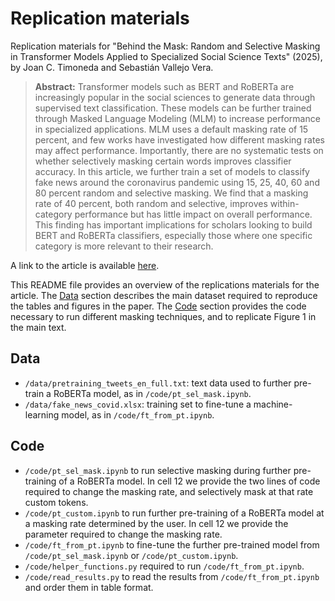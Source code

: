 # Replication materials

Replication materials for "Behind the Mask: Random and Selective Masking in Transformer Models Applied to Specialized Social Science Texts" (2025), by Joan C. Timoneda and Sebastián Vallejo Vera.

> __Abstract:__
> Transformer models such as BERT and RoBERTa are increasingly popular in the social sciences to generate data through supervised text classification. These models can be further trained through Masked Language Modeling (MLM) to increase performance in specialized applications. MLM uses a default masking rate of 15 percent, and few works have investigated how different masking rates may affect performance. Importantly, there are no systematic tests on whether selectively masking certain words improves classifier accuracy. In this article, we further train a set of models to classify fake news around the coronavirus pandemic using 15, 25, 40, 60 and 80 percent random and selective masking. We find that a masking rate of 40 percent, both random and selective, improves within-category performance but has little impact on overall performance. This finding has important implications for scholars looking to build BERT and RoBERTa classifiers, especially those where one specific category is more relevant to their research.

A link to the article is available [here](FILL).

This README file provides an overview of the replications materials for the article. The [Data](https://github.com/svallejovera/masking_plosone#data) section describes the main dataset required to reproduce the tables and figures in the paper. The [Code](https://github.com/svallejovera/masking_plosone#code) section provides the code necessary to run different masking techniques, and to replicate Figure 1 in the main text. 

## Data

- `/data/pretraining_tweets_en_full.txt`: text data used to further pre-train a RoBERTa model, as in `/code/pt_sel_mask.ipynb`.
- `/data/fake_news_covid.xlsx`: training set to fine-tune a machine-learning model, as in `/code/ft_from_pt.ipynb`.

## Code

- `/code/pt_sel_mask.ipynb` to run selective masking during further pre-training of a RoBERTa model. In cell 12 we provide the two lines of code required to change the masking rate, and selectively mask at that rate custom tokens.
- `/code/pt_custom.ipynb` to run further pre-training of a RoBERTa model at a masking rate determined by the user. In cell 12 we provide the parameter required to change the masking rate.
- `/code/ft_from_pt.ipynb` to fine-tune the further pre-trained model from `/code/pt_sel_mask.ipynb` or `/code/pt_custom.ipynb`.
- `/code/helper_functions.py` required to run `/code/ft_from_pt.ipynb`.
- `/code/read_results.py` to read the results from `/code/ft_from_pt.ipynb` and order them in table format. 
